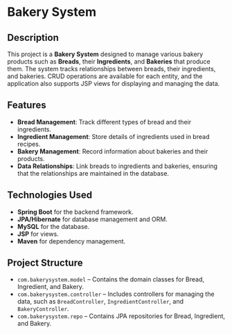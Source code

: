 # Bakery System

## Description

This project is a **Bakery System** designed to manage various bakery products such as **Breads**, their **Ingredients**, and **Bakeries** that produce them. The system tracks relationships between breads, their ingredients, and bakeries. CRUD operations are available for each entity, and the application also supports JSP views for displaying and managing the data.

## Features

- **Bread Management**: Track different types of bread and their ingredients.
- **Ingredient Management**: Store details of ingredients used in bread recipes.
- **Bakery Management**: Record information about bakeries and their products.
- **Data Relationships**: Link breads to ingredients and bakeries, ensuring that the relationships are maintained in the database.

## Technologies Used

- **Spring Boot** for the backend framework.
- **JPA/Hibernate** for database management and ORM.
- **MySQL** for the database.
- **JSP** for views.
- **Maven** for dependency management.
  
## Project Structure

- `com.bakerysystem.model` – Contains the domain classes for Bread, Ingredient, and Bakery.
- `com.bakerysystem.controller` – Includes controllers for managing the data, such as `BreadController`, `IngredientController`, and `BakeryController`.
- `com.bakerysystem.repo` – Contains JPA repositories for Bread, Ingredient, and Bakery.

